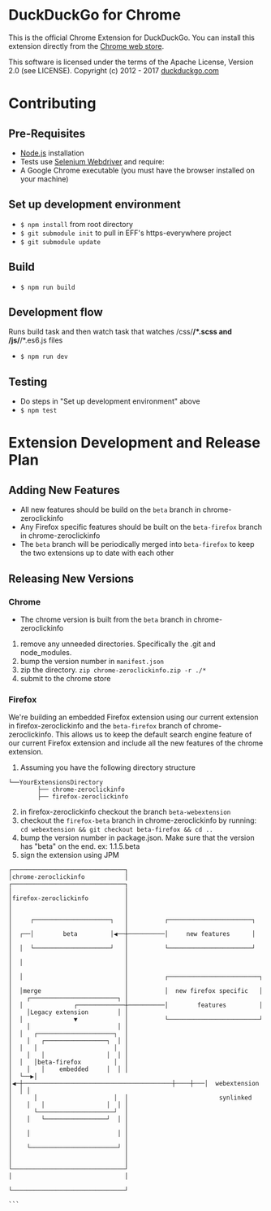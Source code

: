 # DuckDuckGo for Chrome

This is the official Chrome Extension for DuckDuckGo. You can install this extension directly from the [Chrome web store](https://chrome.google.com/webstore/detail/duckduckgo-for-chrome/bpphkkgodbfncbcpgopijlfakfgmclao?hl=en).

This software is licensed under the terms of the Apache License, Version 2.0 (see LICENSE). Copyright (c) 2012 - 2017 [duckduckgo.com](https://duckduckgo.com)

# Contributing

## Pre-Requisites
- [Node.js](https://nodejs.org) installation
- Tests use [Selenium Webdriver](http://seleniumhq.github.io/selenium/docs/api/javascript/index.html) and require:
- A Google Chrome executable (you must have the browser installed on your machine)

## Set up development environment
- `$ npm install` from root directory
- `$ git submodule init` to pull in EFF's https-everywhere project
- `$ git submodule update`

## Build
- `$ npm run build`

## Development flow
Runs build task and then watch task that watches /css/**/*.scss and /js/**/*.es6.js files
- `$ npm run dev`

## Testing
- Do steps in "Set up development environment" above
- `$ npm test`

# Extension Development and Release Plan

## Adding New Features

- All new features should be build on the `beta` branch in chrome-zeroclickinfo
- Any Firefox specific features should be built on the `beta-firefox` branch in chrome-zeroclickinfo
- The `beta` branch will be periodically merged into `beta-firefox` to keep the two extensions up to date with each other

## Releasing New Versions

### Chrome

- The chrome version is built from the `beta` branch in chrome-zeroclickinfo
1. remove any unneeded directories. Specifically the .git and node_modules.
2. bump the version number in `manifest.json`
3. zip the directory. `zip chrome-zeroclickinfo.zip -r ./*`
4. submit to the chrome store

### Firefox

We're building an embedded Firefox extension using our current extension in firefox-zeroclickinfo and the `beta-firefox` branch of chrome-zeroclickinfo. This allows us to keep the default search engine feature of our current Firefox extension and include all the new features of the chrome extension.

1. Assuming you have the following directory structure

```
└──YourExtensionsDirectory
        ├── chrome-zeroclickinfo
        ├── firefox-zeroclickinfo
```

2. in firefox-zeroclickinfo checkout the branch `beta-webextension`
3. checkout the `firefox-beta` branch in chrome-zeroclickinfo by running: `cd webextension && git checkout beta-firefox && cd ..`
4. bump the version number in package.json. Make sure that the version has "beta" on the end. ex: 1.1.5.beta
5. sign the extension using JPM

```
┌───────────────────────────────┐
│chrome-zeroclickinfo           │                                         ┌───────────────────────────────┐
│                               │                                         │firefox-zeroclickinfo          │
│                               │                                         │                               │
│     ┌─────────────────────┐   │          ┌───────────────────────┐      │                               │
│  ┌──│        beta         │◀──┼──────────│     new features      │      │                               │
│  │  └─────────────────────┘   │          └───────────────────────┘      │                               │
│  │                            │                                         │                               │
│  │                            │          ┌─────────────────────────┐    │                               │
│  │merge                       │          │  new firefox specific   │    │    ┌────────────────────────┐ │
│  │              ┌─────────────┼──────────│        features         │    │    │Legacy extension        │ │
│  │              ▼             │          └─────────────────────────┘    │    │                        │ │
│  │   ┌─────────────────────┐  │                                         │    │   ┌─────────────────┐  │ │
│  │   │                     │  │                                         │    │   │                 │  │ │
│  │   │beta-firefox         │  │                                         │    │   │    embedded     │  │ │
│  └──▶│                     │◀─┼─────────────────────────────────────────┼────┼───│  webextension   │  │ │
│      │                     │  │                         synlinked       │    │   │                 │  │ │
│      └─────────────────────┘  │                                         │    │   └─────────────────┘  │ │
│                               │                                         │    │                        │ │
│                               │                                         │    └────────────────────────┘ │
│                               │                                         │                               │
└───────────────────────────────┘                                         │                               │
                                                                          └───────────────────────────────┘
                                                                                                                                                    ```
```
